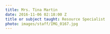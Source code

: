 ```yaml
---
title: Mrs. Tina Martin
date: 2016-11-06 02:18:00 Z
title or subject taught: Resource Specialist
photo: images/staff/IMG_0167.jpg
---
```


